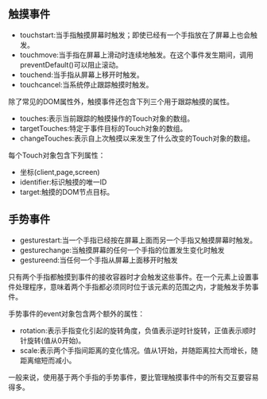 ## 触摸事件

* touchstart:当手指触摸屏幕时触发；即使已经有一个手指放在了屏幕上也会触发。
* touchmove:当手指在屏幕上滑动时连续地触发。在这个事件发生期间，调用preventDefault()可以阻止滚动。
* touchend:当手指从屏幕上移开时触发。
* touchcancel:当系统停止跟踪触摸时触发。

除了常见的DOM属性外，触摸事件还包含下列三个用于跟踪触摸的属性。

* touches:表示当前跟踪的触摸操作的Touch对象的数组。
* targetTouches:特定于事件目标的Touch对象的数组。
* changeTouches:表示自上次触摸以来发生了什么改变的Touch对象的数组。

每个Touch对象包含下列属性：

* 坐标(client,page,screen)
* identifier:标识触摸的唯一ID
* target:触摸的DOM节点目标。

## 手势事件

* gesturestart:当一个手指已经按在屏幕上面而另一个手指又触摸屏幕时触发。
* gesturechange:当触摸屏幕的任何一个手指的位置发生变化时触发
* gestureend:当任何一个手指从屏幕上面移开时触发

只有两个手指都触摸到事件的接收容器时才会触发这些事件。在一个元素上设置事件处理程序，意味着两个手指都必须同时位于该元素的范围之内，才能触发手势事件。

手势事件的event对象包含两个额外的属性：

* rotation:表示手指变化引起的旋转角度，负值表示逆时针旋转，正值表示顺时针旋转(值从0开始)。
* scale:表示两个手指间距离的变化情况。值从1开始，并随距离拉大而增长，随距离缩短而减小。

一般来说，使用基于两个手指的手势事件，要比管理触摸事件中的所有交互要容易得多。
